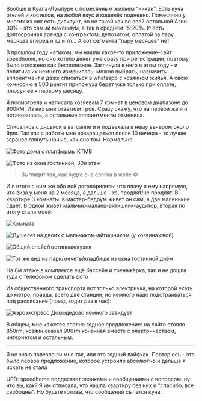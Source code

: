 [category]: <> (Travel)
[date]: <> (2024/03/07)
[title]: <> (SpeedHome или как я в Куала-Лумпуре жилье снимала)

Вообще в Куала-Лумпуре с помесячным жильем "никак". Есть куча отелей и хостелов, на любой вкус и кошелёк подневно. Помесячно у многих из них есть дискаунт, но не такой как во всей остальной Азии. 30% - это самый максимум, а так в среднем 15-20%. И есть долгосрочная аренда с контрактом, депозитом, оплатой за пару месяцев вперед и тд и тп... А вот сегмента "пару месяцев" нет.

В прошлом году чатиком, мы нашли какое-то приложение-сайт speedhome, но оно хотело денег уже сразу при регистрации, поэтому было отложено как бесполезное. Заглянула в него в этом году - и политика их немного изменилась: можно выбрать, назначить аппойнтмент и даже списаться в whatsapp с хозяином жилья. А свою комиссию в 500 рингит приложуха берет уже только при оплате, плюсуя её к первому месяцу. 

Я посмотрела и написала хозяевам 7 комнат в ценовом диапазоне до 900RM. Из них мне ответили трое. Сразу скажу, что на первой же я и остановилась, а остальные аппоинтменты отменила. 

Списались с дядькой в ватсаппе и я подъехала к нему вечером около 9pm. Так как с работы мне возвращаться после 10 вечера - то лучше заранее глянуть ночью, как оно там. Нормально.

![Фото дома с платформы KTMB](https://bafybeiaqvli4xrhjpds4ereiletubivfkc24vq5zvqjmh44fq4277du32y.ipfs.flk-ipfs.xyz/SpeedHome-3.jpeg)

![Фото из окна гостинной, 30й этаж](https://bafybeiaqvli4xrhjpds4ereiletubivfkc24vq5zvqjmh44fq4277du32y.ipfs.flk-ipfs.xyz/SpeedHome-1.jpeg)

> Выглядит так, как будто она слегка в жопе © 

И в итоге с ним же обо всё договорились: что плачу я ему напрямую, что виза у меня на 2 месяца, а дальше - хз, продлят/не продлят. В квартире 3 комнаты: в мастер-бедрум живет он сам, а две маленькие сдаёт. В одной живет мальчик-малаец-айтишник-аудитор, вторая по итогу стала моей:

![Комната](https://bafybeiaqvli4xrhjpds4ereiletubivfkc24vq5zvqjmh44fq4277du32y.ipfs.flk-ipfs.xyz/SpeedHome-4.jpeg)

![Душелет на двоих с мальчиком-айтишником (у хозяина свой)](https://bafybeiaqvli4xrhjpds4ereiletubivfkc24vq5zvqjmh44fq4277du32y.ipfs.flk-ipfs.xyz/SpeedHome-7.jpeg)

![Общий спейс/гостинная/кухня](https://bafybeiaqvli4xrhjpds4ereiletubivfkc24vq5zvqjmh44fq4277du32y.ipfs.flk-ipfs.xyz/SpeedHome-5.jpeg)

![Тот же вид на парк/мечеть/кладбище из окна гостинной днём](https://bafybeiaqvli4xrhjpds4ereiletubivfkc24vq5zvqjmh44fq4277du32y.ipfs.flk-ipfs.xyz/SpeedHome-6.jpeg)

На 8м этаже в комплексе ещё бассейн и тренажёрка, так и не дошла туда с телефоном сделать фото

Из общественного транспорта вот только электричка, на которой ехать до метро, правда, всего две станции, но немного надо подстраиваться под расписание (поезд ходит раз в час):

![Аэроэкспресс Домодедово немного завидует](https://bafybeiaqvli4xrhjpds4ereiletubivfkc24vq5zvqjmh44fq4277du32y.ipfs.flk-ipfs.xyz/SpeedHome-2.jpeg)

В общем, мне кажется вполне годное предложение: на сайте стояло 850rm, хозяин сказал 900rm конечная вместе с электричеством, интернетом и остальным.

***

Я не знаю повезло ли мне так, или это годный лайфхак. Повторюсь - это было первое предложение, которое устроило абсолютно и дальше я искать не стала 

UPD: speedhome поддастает звонками и сообщениями с вопросом: ну что вы, как? Я им отписала, что нашла квартиру без них и "спасибо, все свободны". Но будьте готовы, что сообщений сыпется куча.